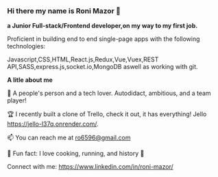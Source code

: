 ### Hi there my name is Roni Mazor 👋

**a Junior Full-stack/Frontend developer,on my way to my first job.**

Proficient in building end to end single-page apps with the following technologies:

Javascript,CSS,HTML,React.js,Redux,Vue,Vuex,REST API,SASS,express.js,socket.io,MongoDB aswell as working with git.

**A litle about me**

🧲 A people's person and a tech lover. Autodidact, ambitious, and a team player!

🏆 I recently built a clone of Trello, check it out, it has everything! Jello https://jello-l37q.onrender.com/.

📫 You can reach me at ro6596@gmail.com

💙 Fun fact: I love cooking, running, and history 🎨

Connect with me:
https://www.linkedin.com/in/roni-mazor/

